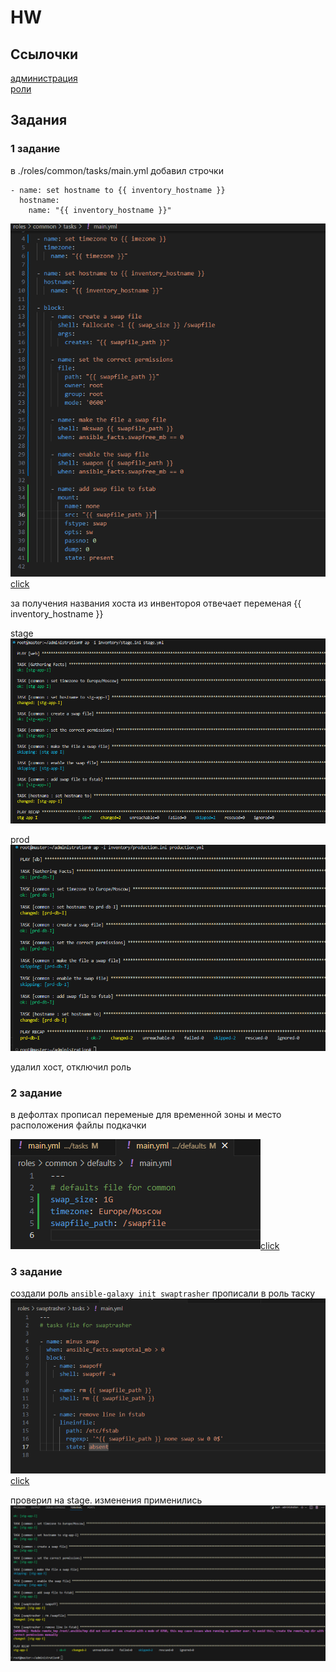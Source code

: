# HW


## Cсылочки  

[администрация](https://gitlab.com/prushe/administration)  
[роли](https://gitlab.com/prushe/administration-roles)


## Задания

### 1 задание 
в ./roles/common/tasks/main.yml добавил строчки
```
- name: set hostname to {{ inventory_hostname }}
  hostname:
    name: "{{ inventory_hostname }}"
```
![картинка-клик](1-add-var-hostname.png)[click](https://gitlab.com/prushe/administration-roles/-/blob/master/common/tasks/main.yml) 
 
за получения названия хоста из инвентороя отвечает переменая {{ inventory_hostname }}

stage
![](1-add-var-hostname-stage-successfully.png)


prod
![](1-add-var-hostname-prod-successfully.png)

удалил хост, отключил роль


### 2 задание
в дефолтах прописал переменые для временной зоны и место расположения файлы подкачки
  
![картинка-клик](2-add-def-vars.png)[click](https://gitlab.com/prushe/administration-roles/-/blob/master/common/defaults/main.yml)


### 3 задание
создали роль `ansible-galaxy init swaptrasher`
прописали в роль таску
![](3-swaptrasher.png)[click](https://gitlab.com/prushe/administration-roles/-/blob/master/swaptrasher/tasks/main.yml?ref_type=heads)

проверил на stage. изменения применились
![](3-swaptrasher-successfully.png)
